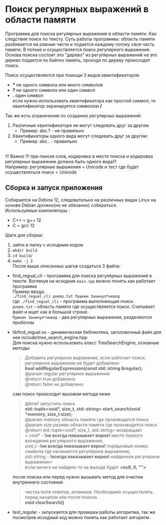 # Поиск регулярных выражений в области памяти

Программа для поиска регулярных выражение в области памяти. Как следствие поиск по тексту.
Суть работы программы: область памяти разбивается на равные части и подается каждому потоку своя часть памяти. В потоке и осуществляется поиск регулярного выражения.
Основа поиска состоит это "дерево" из регулярных выражений на это дерево подается по байтно память, проходя по дереву происходит поиск.

Поиск осуществляется при помощи 3 видов квантификаторов:
 -  <b>\*</b>  не одного символа или много символов
 -  <b>?</b>   не одного символа или один символ
 -  <b>.</b>   один символ <br>
 если нужно использовать квантификатора как простой символ, то квантификатор экранируется символом **/**

Так же есть ограничения по созданию регулярных выражений:
  1. Различные квантификаторе не могут следовать друг за другом
     - Пример: abc.? - не правильно
  1. Квантификаторы одного вида могут следовать друг за другом:
     - Пример: abc.. - правильно

<br>
!!! Важно !!! при поиске слов, кодировка в месте поиска и кодировка регулярных выражение должна быть одного вида!!!<br>
  Например: регулярные выражения = Unicode и тест где будет осуществляться поиск = Unicode 
<br>



## Сборка и запуск приложения
Собирается на Debina 12, следовательно на различных видах Linux на основе Debian должно(но не обязанно) собираться. <br>
Используемые компиляторы : 
  - С++ = g++ 12
  - C = gcc 12

Шаги для сборки:
1. зайти в папку с исходным кодом
1. `mkdir build`
1. `cd build/`
1. `make -j 2` <br>
После выше описанных шагов создаться 3 файла:

- find_regual_cli - программа для поиска регулярных выражений в тексте. Взглянув на исходник `main.cpp` можно понять как работает программа</br>
Пример ввода:<br> `./find_regual_cli poems.txt Пушкин Закинул*невод` <br>
где `./find_regual_cli` - программа выполняющая поиск.<br>
`poems.txt` - область памяти где осуществляется поиск. Считывает файл и ищет как в большой строке. <br>
`Пушкин Закинул*невод` - два регулярных выражения, разделяются пробелом<br>

- libfind_regual.so - динамическая библиотека, заголовочный файл для нее include/tree_search_engine.hpp <br>
Для поиска нужно использовать класс TreeSearchEngine, основные методы:
  >    Добавить регулярное выражение, если работает поиск, регулярное выражение не будет добавлено <br>
  >  <b>bool addRegularExpression(const std::string &regular);</b><br>
  >   @param regular регулярное выражение<br>
  >   @return true добавлено<br>
  >   @return false не добавлено   <br>
  

  сам поиск происходит вызовом метода ниже <br>
  >
  > @brief запустить поиск <br>
  >  <b>std::tuple<void*, size_t, std::string> start_search(void *memory, size_t size);</b> <br>
  > @param memory область памяти где производится поиск <br>
  > @param size размер области памяти где производится поиск<br>
  > @return std::tuple<void\*, size_t, std::string> возвращает <br>
  >      < void\* - <b> !не всегда показывает верно!</b> место первого вхождения регулярного выражения,<br>
  >        size_t -<b>!не всегда показывает верно!</b> порядковый номер символа где начинается регулярное выражение,<br>
  >        std::string - <b>!всегда показывает верно!</b> найденное регулярное выражение><br>
  >    если ничего не найдено то на выходе будет <b> <null, 0, ""> </b> <br> 

  после поиска или перед нужно вызывать метод для очистки внутреннего состояния
  >чистка поля ответов, атомиков. Необходимо осуществлять перед началом или после поиска<br>
  ><b>void clearSearch()</b>

- test_regular - запускается для проверки работы алгоритма, так же посмотрев исходный код можно понять как работает алгоритм.
  


